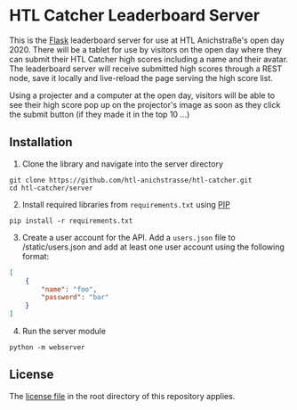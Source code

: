 # HTL Catcher Leaderboard Server

This is the [Flask](http://flask.palletsprojects.com/en/1.1.x/) leaderboard server for use at HTL Anichstraße's open day 2020. There will be a tablet for use by visitors on the open day where they can submit their HTL Catcher high scores including a name and their avatar. The leaderboard server will receive submitted high scores through a REST node, save it locally and live-reload the page serving the high score list.

Using a projecter and a computer at the open day, visitors will be able to see their high score pop up on the projector's image as soon as they click the submit button (if they made it in the top 10 ...)

## Installation

1. Clone the library and navigate into the server directory

```
git clone https://github.com/htl-anichstrasse/htl-catcher.git
cd htl-catcher/server
```

2. Install required libraries from `requirements.txt` using [PIP](https://pypi.org/project/pip/)
```
pip install -r requirements.txt
```

3. Create a user account for the API. Add a `users.json` file to /static/users.json and add at least one user account using the following format:
```json
[
    {
        "name": "foo",
        "password": "bar"
    }
]
```

4. Run the server module
```
python -m webserver
```

## License

The [license file](https://github.com/htl-anichstrasse/htl-catcher/blob/master/LICENSE) in the root directory of this repository applies.